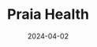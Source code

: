 ---  
layout: startup_page  
title: "Praia Health"  
id: "praiahealth.com"  
permalink: "/praiahealthpraiahealth.com04022024/"  
website: "https://www.praiahealth.com/"  
funding_round: "Series A"  
funding_amount: "$20M"  
investors: "Frist Cressey Ventures, SignalFire, Epsilon Health Investors, Providence Ventures"  
about: "Praia Health is a digital health company that offers a consumer platform for health systems, revolutionizing the delivery of individualized health solutions at scale. Its platform enables health system transformation through digital tools and facilitates seamless integration of third-party consumer solutions into a health system's digital experience. The platform utilizes robust identity and personalization technology to improve patient care and satisfaction."  
markets: "Digital Health, Hospitals and Health Care"  
hq: "Seattle, Washington, United States"  
founded_year: "2022"  
linkedin: "https://www.linkedin.com/company/praia-health"  
twitter: ""  
instagram: ""  
facebook: ""  
crunchbase: "https://www.crunchbase.com/organization/praia-health"  
pitchbook: "https://pitchbook.com/profiles/company/592902-28"  

date_display: "02-Apr-2024"  
date: "2024-04-02"

# SEO Optimization  
meta_title: "Praia Health - Series A Funding ($20M)"  
meta_description: "Praia Health, Praia Health is a digital health company that offers a consumer platform for health systems, revolutionizing the delivery of individualized health sol..."  
meta_keywords: "Praia Health, Digital Health, Hospitals and Health Care, Series A funding"  
canonical_url: "https://startup.projectstartups.com/praiahealthpraiahealth.com04022024/"  
---